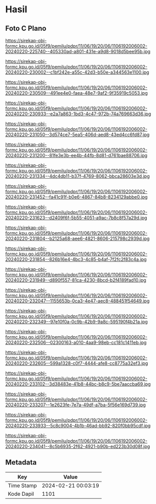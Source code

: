 # Hasil

## Foto C Plano

https://sirekap-obj-formc.kpu.go.id/05f9/pemilu/pdpr/11/06/19/20/06/1106192006002-20240220-225740--405330ad-a801-431e-a9d8-9018d5bee95b.jpg

https://sirekap-obj-formc.kpu.go.id/05f9/pemilu/pdpr/11/06/19/20/06/1106192006002-20240220-230002--c1bf242e-a55c-42d3-b50e-a344563e1100.jpg

https://sirekap-obj-formc.kpu.go.id/05f9/pemilu/pdpr/11/06/19/20/06/1106192006002-20240220-230509--491ee4e0-faea-48e7-9af2-9f35919c5053.jpg

https://sirekap-obj-formc.kpu.go.id/05f9/pemilu/pdpr/11/06/19/20/06/1106192006002-20240220-230933--e2a7a863-1bd3-4c47-972b-74a769663d36.jpg

https://sirekap-obj-formc.kpu.go.id/05f9/pemilu/pdpr/11/06/19/20/06/1106192006002-20240220-231050--3d574ce7-5ea5-406d-aed8-43ed4cc6fd87.jpg

https://sirekap-obj-formc.kpu.go.id/05f9/pemilu/pdpr/11/06/19/20/06/1106192006002-20240220-231200--81fe3e3b-ee4b-44fb-8d81-d761bae88706.jpg

https://sirekap-obj-formc.kpu.go.id/05f9/pemilu/pdpr/11/06/19/20/06/1106192006002-20240220-231334--4dc4db11-b37f-4769-8062-bbca28603e3d.jpg

https://sirekap-obj-formc.kpu.go.id/05f9/pemilu/pdpr/11/06/19/20/06/1106192006002-20240220-231452--fa41c91f-b0e6-4867-84b8-8234129abbe0.jpg

https://sirekap-obj-formc.kpu.go.id/05f9/pemilu/pdpr/11/06/19/20/06/1106192006002-20240220-231623--d2409f6f-5b55-4051-a9ac-7b8c8f57a29d.jpg

https://sirekap-obj-formc.kpu.go.id/05f9/pemilu/pdpr/11/06/19/20/06/1106192006002-20240220-231804--b2125a68-aee6-4821-8606-215798c2939d.jpg

https://sirekap-obj-formc.kpu.go.id/05f9/pemilu/pdpr/11/06/19/20/06/1106192006002-20240220-231854--826b16e4-4bc3-4c85-b4af-7f2fc2f83c4a.jpg

https://sirekap-obj-formc.kpu.go.id/05f9/pemilu/pdpr/11/06/19/20/06/1106192006002-20240220-231949--d890f557-81ca-4230-8bcd-b2f4189fad10.jpg

https://sirekap-obj-formc.kpu.go.id/05f9/pemilu/pdpr/11/06/19/20/06/1106192006002-20240220-232047--1155653b-0ca3-4e47-aec8-488451f54649.jpg

https://sirekap-obj-formc.kpu.go.id/05f9/pemilu/pdpr/11/06/19/20/06/1106192006002-20240220-232349--97e10f0a-0c9b-42b9-9a8c-595190f4b21a.jpg

https://sirekap-obj-formc.kpu.go.id/05f9/pemilu/pdpr/11/06/19/20/06/1106192006002-20240220-232506--02300163-a010-4aa9-98eb-cc181c1411eb.jpg

https://sirekap-obj-formc.kpu.go.id/05f9/pemilu/pdpr/11/06/19/20/06/1106192006002-20240220-232605--599a1328-c0f7-4444-afe8-cc8775a32ef3.jpg

https://sirekap-obj-formc.kpu.go.id/05f9/pemilu/pdpr/11/06/19/20/06/1106192006002-20240220-233102--3d38483e-41b8-44bc-b8c9-5be7aaccba69.jpg

https://sirekap-obj-formc.kpu.go.id/05f9/pemilu/pdpr/11/06/19/20/06/1106192006002-20240220-233207--1e2623fe-7e7a-49df-a7ba-5f56e169d739.jpg

https://sirekap-obj-formc.kpu.go.id/05f9/pemilu/pdpr/11/06/19/20/06/1106192006002-20240220-233933--5c8c9004-4b1b-46ad-bb92-820f0bb95cdf.jpg

https://sirekap-obj-formc.kpu.go.id/05f9/pemilu/pdpr/11/06/19/20/06/1106192006002-20240220-234041--8c5b6935-2f62-4921-b90b-ed223b30d08f.jpg


## Metadata

| Key        | Value               |
| ---------- | ------------------- |
| Time Stamp | 2024-02-21 00:03:19 |
| Kode Dapil | 1101                |



